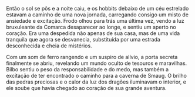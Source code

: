 Então o sol se pôs e a noite caiu, e os hobbits debaixo de um céu estrelado estavam a caminho de uma nova jornada, carregando consigo um misto de ansiedade e excitação. Frodo olhou para trás uma última vez, vendo a luz bruxuleante da Comarca desaparecer ao longe, e sentiu um aperto no coração. Era uma despedida não apenas de sua casa, mas de uma vida tranquila que agora se desvanecia, substituída por uma estrada desconhecida e cheia de mistérios.

Com um som de ferro rangendo e um suspiro de alívio, a porta secreta finalmente se abriu, revelando um mundo oculto de tesouros e maravilhas. Bilbo sentiu o peso da responsabilidade e do medo, mas também a excitação de ter encontrado o caminho para a caverna de Smaug. O brilho das pedras preciosas e o calor da luz dos dragões iluminavam o interior, e ele soube que havia chegado ao coração de sua grande aventura.
